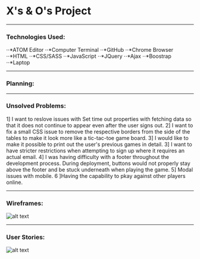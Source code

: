 # X's & O's Project
---

### Technologies Used:

⋅⋅*ATOM Editor
⋅⋅*Computer Terminal
⋅⋅*GitHub
⋅⋅*Chrome Browser
⋅⋅*HTML
⋅⋅*CSS/SASS
⋅⋅*JavaScript
⋅⋅*JQuery
⋅⋅*Ajax
⋅⋅*Boostrap
⋅⋅*Laptop

---

### Planning:



---

### Unsolved Problems:

1] I want to reslove issues with Set time out properties with fetching data so that it does not continue to appear even after the user signs out.
2] I want to fix a small CSS issue to remove the respective borders from the side of the tables to make it look more like a tic-tac-toe game board.
3] I would like to make it possible to print out the user's previous games in detail.
3] I want to have stricter restrictions when attempting to sign up where it requires an actual email.
4] I was having difficulty with a footer throughout the development process. During deployment, buttons would not properly stay above the footer and be stuck underneath when playing the game.
5] Modal issues with mobile.
6 ]Having the capability to pkay against other players online.

---

### Wireframes:

![alt text](https://i.imgur.com/aY5vXaG.jpg)

---

### User Stories:

![alt text](https://i.imgur.com/chlJuRz.jpg)
